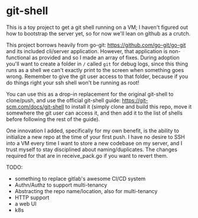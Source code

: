 # git-shell

This is a toy project to get a git shell running on a VM; I haven't figured out how to bootstrap the server yet, so for now we'll lean on github as a crutch. 

This project borrows heavily from go-git: https://github.com/go-git/go-git and its included cli/server application. However, that application is non-functional as provided and so I made an array of fixes. During adoption you'll want to create a folder in `/` called `git` for debug logs, since this thing runs as a shell we can't exactly print to the screen when something goes wrong. Remember to give the git user access to that folder, because if you do things right your ssh shell won't be running as root!

You can use this as a drop-in replacement for the original git-shell to clone/push, and use the official git-shell guide: https://git-scm.com/docs/git-shell to install it (simply clone and build this repo, move it somewhere the git user can access it, and then add it to the list of shells before following the rest of the guide).

One innovation I added, specifically for my own benefit, is the ability to initialize a new repo at the time of your first push. I have no desire to SSH into a VM every time I want to store a new codebase on my server, and I trust myself to stay disciplined about naming/duplicates. The changes required for that are in receive_pack.go if you want to revert them. 

TODO:
- something to replace gitlab's awesome CI/CD system
- Authn/Authz to support multi-tenancy
- Abstracting the repo name/location, also for multi-tenancy
- HTTP support 
- a web UI
- k8s
